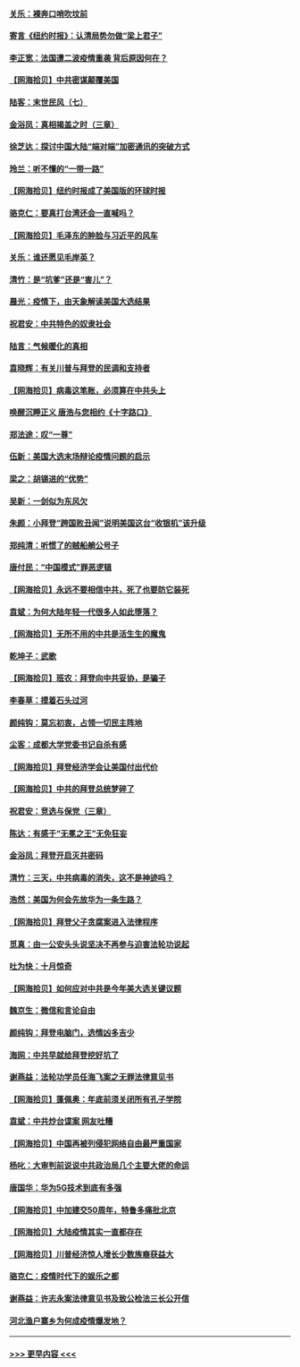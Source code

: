 #### [关乐：裸奔口哨吹坟前](../pages/nsc993/n12510403.md?t=10291651) 
#### [寄言《纽约时报》：认清局势勿做“梁上君子”](../pages/nsc993/n12510042.md?t=10291651) 
#### [李正宽：法国遭二波疫情重袭 背后原因何在？](../pages/nsc993/n12509971.md?t=10291651) 
#### [【网海拾贝】中共密谋颠覆美国](../pages/nsc993/n12509816.md?t=10291651) 
#### [陆客：末世民风（七）](../pages/nsc993/n12507822.md?t=10291651) 
#### [金浴凤：真相揭盖之时（三章）](../pages/nsc993/n12507804.md?t=10291651) 
#### [徐芝达：探讨中国大陆“端对端”加密通讯的突破方式](../pages/nsc993/n12507682.md?t=10291651) 
#### [玲兰：听不懂的“一带一路”](../pages/nsc993/n12507669.md?t=10291651) 
#### [【网海拾贝】纽约时报成了美国版的环球时报](../pages/nsc993/n12507053.md?t=10291651) 
#### [骆克仁：要真打台湾还会一直喊吗？](../pages/nsc993/n12506843.md?t=10291651) 
#### [【网海拾贝】毛泽东的肿脸与习近平的风车](../pages/nsc993/n12504537.md?t=10291651) 
#### [关乐：谁还愿见毛岸英？](../pages/nsc993/n12503866.md?t=10291651) 
#### [清竹：是“坑爹”还是“害儿”？](../pages/nsc993/n12503034.md?t=10291651) 
#### [晨光：疫情下，由天象解读美国大选结果](../pages/nsc993/n12502536.md?t=10291651) 
#### [祝君安：中共特色的奴隶社会](../pages/nsc993/n12501529.md?t=10291651) 
#### [陆言：气候暖化的真相](../pages/nsc993/n12501183.md?t=10291651) 
#### [袁晓辉：有关川普与拜登的民调和支持者](../pages/nsc993/n12500433.md?t=10291651) 
#### [【网海拾贝】病毒这笔账，必须算在中共头上](../pages/nsc993/n12500320.md?t=10291651) 
#### [唤醒沉睡正义 唐浩与您相约《十字路口》](../pages/nsc993/n12497980.md?t=10291651) 
#### [郑法途：叹“一尊”](../pages/nsc993/n12498837.md?t=10291651) 
#### [伍新：美国大选末场辩论疫情问题的启示](../pages/nsc993/n12498829.md?t=10291651) 
#### [梁之：胡锡进的“优势”](../pages/nsc993/n12498780.md?t=10291651) 
#### [吴新：一剑似为东风欠](../pages/nsc993/n12498772.md?t=10291651) 
#### [朱颜：小拜登“跨国败丑闻”说明美国这台“收银机”该升级](../pages/nsc993/n12498731.md?t=10291651) 
#### [郑纯清：听惯了的贼船艄公号子](../pages/nsc993/n12498721.md?t=10291651) 
#### [唐付民：“中国模式”罪恶逻辑](../pages/nsc993/n12498310.md?t=10291651) 
#### [【网海拾贝】永远不要相信中共，死了也要防它装死](../pages/nsc993/n12498162.md?t=10291651) 
#### [袁斌：为何大陆年轻一代很多人如此堕落？](../pages/nsc993/n12495696.md?t=10291651) 
#### [【网海拾贝】无所不用的中共是活生生的魔鬼](../pages/nsc993/n12495621.md?t=10291651) 
#### [乾坤子：武歌](../pages/nsc993/n12493391.md?t=10291651) 
#### [【网海拾贝】班农：拜登向中共妥协，是骗子](../pages/nsc993/n12492877.md?t=10291651) 
#### [李春草：摸着石头过河](../pages/nsc993/n12491121.md?t=10291651) 
#### [颜纯钩：莫忘初衷，占领一切民主阵地](../pages/nsc993/n12490965.md?t=10291651) 
#### [尘客：成都大学党委书记自杀有感](../pages/nsc993/n12490950.md?t=10291651) 
#### [【网海拾贝】拜登经济学会让美国付出代价](../pages/nsc993/n12489662.md?t=10291651) 
#### [【网海拾贝】中共的拜登总统梦碎了](../pages/nsc993/n12487896.md?t=10291651) 
#### [祝君安：竞选与保党（三章）](../pages/nsc993/n12487258.md?t=10291651) 
#### [陈达：有感于“无冕之王”无免狂妄](../pages/nsc993/n12485133.md?t=10291651) 
#### [金浴凤：拜登开启灭共密码](../pages/nsc993/n12485125.md?t=10291651) 
#### [清竹：三天，中共病毒的消失，这不是神迹吗？](../pages/nsc993/n12485027.md?t=10291651) 
#### [浩然：美国为何会先放华为一条生路？](../pages/nsc993/n12484997.md?t=10291651) 
#### [【网海拾贝】拜登父子贪腐案进入法律程序](../pages/nsc993/n12484957.md?t=10291651) 
#### [觅真：由一公安头头说坚决不再参与迫害法轮功说起](../pages/nsc993/n12484212.md?t=10291651) 
#### [吐为快：十月惊奇](../pages/nsc993/n12484172.md?t=10291651) 
#### [【网海拾贝】如何应对中共是今年美大选关键议题](../pages/nsc993/n12483755.md?t=10291651) 
#### [魏京生：微信和言论自由](../pages/nsc993/n12483372.md?t=10291651) 
#### [颜纯钩：拜登电脑门，选情凶多吉少](../pages/nsc993/n12482666.md?t=10291651) 
#### [海网：中共早就给拜登挖好坑了](../pages/nsc993/n12482660.md?t=10291651) 
#### [谢燕益：法轮功学员任海飞案之无罪法律意见书](../pages/nsc993/n12482512.md?t=10291651) 
#### [【网海拾贝】蓬佩奥：年底前须关闭所有孔子学院](../pages/nsc993/n12482443.md?t=10291651) 
#### [袁斌：中共炒台谍案 网友吐糟](../pages/nsc993/n12481564.md?t=10291651) 
#### [【网海拾贝】中国再被列侵犯网络自由最严重国家](../pages/nsc993/n12479643.md?t=10291651) 
#### [杨叱：大审判前说说中共政治局几个主要大佬的命运](../pages/nsc993/n12477527.md?t=10291651) 
#### [唐国华：华为5G技术到底有多强](../pages/nsc993/n12477483.md?t=10291651) 
#### [【网海拾贝】中加建交50周年，特鲁多痛批北京](../pages/nsc993/n12476892.md?t=10291651) 
#### [【网海拾贝】大陆疫情其实一直都存在](../pages/nsc993/n12473948.md?t=10291651) 
#### [【网海拾贝】川普经济惊人增长少数族裔获益大](../pages/nsc993/n12471565.md?t=10291651) 
#### [骆克仁：疫情时代下的娱乐之都](../pages/nsc993/n12471312.md?t=10291651) 
#### [谢燕益：许志永案法律意见书及致公检法三长公开信](../pages/nsc993/n12470870.md?t=10291651) 
#### [河北渔户寨乡为何成疫情爆发地？](../pages/nsc993/n12464936.md?t=10291651) 

----
#### [ >>> 更早内容 <<< ](../indexes/nsc993-earlier.md)

